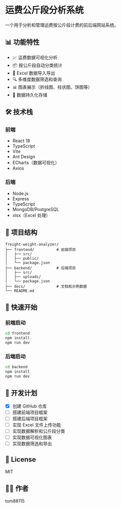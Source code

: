 # 运费公斤段分析系统

一个用于分析和管理运费按公斤段计费的前后端网站系统。

## 📊 功能特性

- 📈 运费数据可视化分析
- 📦 按公斤段自动分类统计
- 📁 Excel 数据导入导出
- 🔍 多维度数据筛选和查询
- 📊 图表展示（折线图、柱状图、饼图等）
- 💾 数据持久化存储

## 🛠️ 技术栈

### 前端
- React 18
- TypeScript
- Vite
- Ant Design
- ECharts（数据可视化）
- Axios

### 后端
- Node.js
- Express
- TypeScript
- MongoDB/PostgreSQL
- xlsx（Excel 处理）

## 📁 项目结构

```
freight-weight-analyzer/
├── frontend/          # 前端项目
│   ├── src/
│   ├── public/
│   └── package.json
├── backend/           # 后端项目
│   ├── src/
│   ├── uploads/
│   └── package.json
├── docs/              # 文档和示例数据
└── README.md
```

## 🚀 快速开始

### 前端启动

```bash
cd frontend
npm install
npm run dev
```

### 后端启动

```bash
cd backend
npm install
npm run dev
```

## 📝 开发计划

- [x] 创建 GitHub 仓库
- [ ] 搭建前端项目框架
- [ ] 搭建后端项目框架
- [ ] 实现 Excel 文件上传功能
- [ ] 实现数据解析和公斤段分类
- [ ] 实现数据可视化图表
- [ ] 实现数据筛选和导出

## 📄 License

MIT

## 👨‍💻 作者

tom88115

